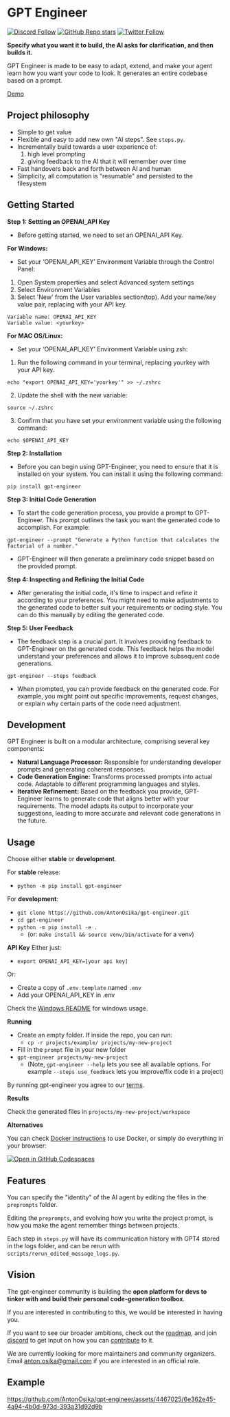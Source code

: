 # GPT Engineer

[![Discord Follow](https://dcbadge.vercel.app/api/server/8tcDQ89Ej2?style=flat)](https://discord.gg/8tcDQ89Ej2)
[![GitHub Repo stars](https://img.shields.io/github/stars/AntonOsika/gpt-engineer?style=social)](https://github.com/AntonOsika/gpt-engineer)
[![Twitter Follow](https://img.shields.io/twitter/follow/antonosika?style=social)](https://twitter.com/AntonOsika)


**Specify what you want it to build, the AI asks for clarification, and then builds it.**

GPT Engineer is made to be easy to adapt, extend, and make your agent learn how you want your code to look. It generates an entire codebase based on a prompt.

[Demo](https://twitter.com/antonosika/status/1667641038104674306)

## Project philosophy

- Simple to get value
- Flexible and easy to add new own "AI steps". See `steps.py`.
- Incrementally build towards a user experience of:
  1. high level prompting
  2. giving feedback to the AI that it will remember over time
- Fast handovers back and forth between AI and human
- Simplicity, all computation is "resumable" and persisted to the filesystem

## Getting Started
**Step 1: Settting an OPENAI_API Key**
- Before getting started, we need to set an OPENAI_API Key.

**For Windows:**
- Set your ‘OPENAI_API_KEY’ Environment Variable through the Control Panel:
  
1) Open System properties and select Advanced system settings
2) Select Environment Variables
3)  Select 'New' from the User variables section(top). Add your name/key value pair, replacing <yourkey> with your API key.
  ```
  Variable name: OPENAI_API_KEY
  Variable value: <yourkey>
  ```
 **For MAC OS/Linux:**
- Set your ‘OPENAI_API_KEY’ Environment Variable using zsh:
1) Run the following command in your terminal, replacing yourkey with your API key.
```
echo "export OPENAI_API_KEY='yourkey'" >> ~/.zshrc
```
2) Update the shell with the new variable:
```
source ~/.zshrc
```
3) Confirm that you have set your environment variable using the following command:
```
echo $OPENAI_API_KEY
```
**Step 2: Installation**
- Before you can begin using GPT-Engineer, you need to ensure that it is installed on your system. You can install it using the following command:
```
pip install gpt-engineer
```
**Step 3: Initial Code Generation**
- To start the code generation process, you provide a prompt to GPT-Engineer. This prompt outlines the task you want the generated code to accomplish. For example:
```
gpt-engineer --prompt "Generate a Python function that calculates the factorial of a number."
```
- GPT-Engineer will then generate a preliminary code snippet based on the provided prompt.

**Step 4: Inspecting and Refining the Initial Code**
- After generating the initial code, it's time to inspect and refine it according to your preferences. You might need to make adjustments to the generated code to better suit your requirements or coding style. You can do this manually by editing the generated code.

**Step 5: User Feedback**
- The feedback step is a crucial part. It involves providing feedback to GPT-Engineer on the generated code. This feedback helps the model understand your preferences and allows it to improve subsequent code generations.
```
gpt-engineer --steps feedback
```
- When prompted, you can provide feedback on the generated code. For example, you might point out specific improvements, request changes, or explain why certain parts of the code need adjustment.

## Development

GPT Engineer is built on a modular architecture, comprising several key components:
- **Natural Language Processor:** Responsible for understanding developer prompts and generating coherent responses.
- **Code Generation Engine:** Transforms processed prompts into actual code. Adaptable to different programming languages and styles.
- **Iterative Refinement:** Based on the feedback you provide, GPT-Engineer learns to generate code that aligns better with your requirements. The model adapts its output to incorporate your suggestions, leading to more accurate and relevant code generations in the future.

## Usage

Choose either **stable** or **development**.

For **stable** release:

- `python -m pip install gpt-engineer`

For **development**:
- `git clone https://github.com/AntonOsika/gpt-engineer.git`
- `cd gpt-engineer`
- `python -m pip install -e .`
  - (or: `make install && source venv/bin/activate` for a venv)

**API Key**
Either just:
- `export OPENAI_API_KEY=[your api key]`

Or:
- Create a copy of `.env.template` named `.env`
- Add your OPENAI_API_KEY in .env

Check the [Windows README](./WINDOWS_README.md) for windows usage.

**Running**

- Create an empty folder. If inside the repo, you can run:
  - `cp -r projects/example/ projects/my-new-project`
- Fill in the `prompt` file in your new folder
- `gpt-engineer projects/my-new-project`
  - (Note, `gpt-engineer --help` lets you see all available options. For example `--steps use_feedback` lets you improve/fix code in a project)

By running gpt-engineer you agree to our [terms](https://github.com/AntonOsika/gpt-engineer/blob/main/TERMS_OF_USE.md).

**Results**

Check the generated files in `projects/my-new-project/workspace`

**Alternatives**

You can check [Docker instructions](docker/README.md) to use Docker, or simply
do everything in your browser:

[![Open in GitHub Codespaces](https://github.com/codespaces/badge.svg)](https://github.com/AntonOsika/gpt-engineer/codespaces)

## Features

You can specify the "identity" of the AI agent by editing the files in the `preprompts` folder.

Editing the `preprompts`, and evolving how you write the project prompt, is how you make the agent remember things between projects.

Each step in `steps.py` will have its communication history with GPT4 stored in the logs folder, and can be rerun with `scripts/rerun_edited_message_logs.py`.

## Vision
The gpt-engineer community is building the **open platform for devs to tinker with and build their personal code-generation toolbox**.

If you are interested in contributing to this, we would be interested in having you.

If you want to see our broader ambitions, check out the [roadmap](https://github.com/AntonOsika/gpt-engineer/blob/main/ROADMAP.md), and join
[discord](https://discord.gg/8tcDQ89Ej2)
to get input on how you can [contribute](.github/CONTRIBUTING.md) to it.

We are currently looking for more maintainers and community organizers. Email anton.osika@gmail.com if you are interested in an official role.


## Example

https://github.com/AntonOsika/gpt-engineer/assets/4467025/6e362e45-4a94-4b0d-973d-393a31d92d9b
